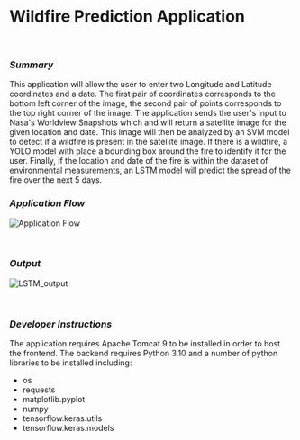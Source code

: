 # Wildfire Prediction Application


<br>

### ___Summary___
This application will allow the user to enter two Longitude and Latitude coordinates and a date. The first pair of coordinates corresponds to the bottom left corner of the image, the second pair of points corresponds to the top right corner of the image. The application sends the user's input to Nasa's Worldview Snapshots which and will return a satellite image for the given location and date. This image will then be analyzed by an SVM model to detect if a wildfire is present in the satellite image. If there is a wildfire, a YOLO model with place a bounding box around the fire to identify it for the user. Finally, if the location and date of the fire is within the dataset of environmental measurements, an LSTM model will predict the spread of the fire over the next 5 days.  

### ___Application Flow___
![Application Flow](https://i.imgur.com/EbrrvAg.png)

<br>

### ___Output___
![LSTM_output](https://github.com/user-attachments/assets/9ce87bad-9eeb-4010-922d-b6103357b152)



 
<br>

### ___Developer Instructions___
The application requires Apache Tomcat 9 to be installed in order to host the frontend. The backend requires Python 3.10 and a number of python libraries to be installed including: <br>
* os
* requests
* matplotlib.pyplot
* numpy
* tensorflow.keras.utils
* tensorflow.keras.models


